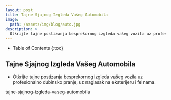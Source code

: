```yaml
---
layout: post
title: Tajne Sjajnog Izgleda Vašeg Automobila
image: 
  path: /assets/img/blog/auto.jpg
description: >
  Otkrijte tajne postizanja besprekornog izgleda vašeg vozila uz profesionalno dubinsko pranje, uz naglasak na eksterijeru i felnama.
---
```


- Table of Contents
{:toc}

## Tajne Sjajnog Izgleda Vašeg Automobila

- Otkrijte tajne postizanja besprekornog izgleda vašeg vozila uz profesionalno dubinsko pranje, uz naglasak na eksterijeru i felnama.

tajne-sjajnog-izgleda-vaseg-automobila